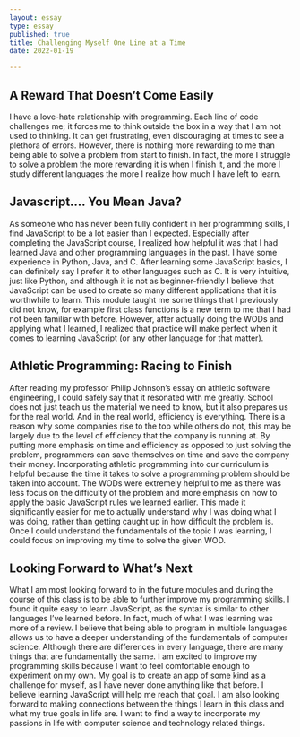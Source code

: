 ```yaml
--- 
layout: essay
type: essay
published: true
title: Challenging Myself One Line at a Time
date: 2022-01-19

---
```


## A Reward That Doesn’t Come Easily

I have a love-hate relationship with programming. Each line of code challenges me; it forces me to think outside the box in a way that I am not used to thinking. It can get frustrating, even discouraging at times to see a plethora of errors. However, there is nothing more rewarding to me than being able to solve a problem from start to finish. In fact, the more I struggle to solve a problem the more rewarding it is when I finish it, and the more I study different languages the more I realize how much I have left to learn.


## Javascript…. You Mean Java?

As someone who has never been fully confident in her programming skills, I find JavaScript to be a lot easier than I expected. Especially after completing the JavaScript course, I realized how helpful it was that I had learned Java and other programming languages  in the past. I have some experience in Python, Java, and C. After learning some JavaScript basics, I can definitely say I prefer it to other languages such as C. It is very intuitive, just like Python, and although it is not as beginner-friendly I believe that JavaScript can be used to create so many different applications that it is worthwhile to learn. This module taught me some things that I previously did not know, for example first class functions is a new term to me that I had not been familiar with before. However, after actually doing the WODs and applying what I learned, I realized that practice will make perfect when it comes to learning  JavaScript (or any other language for that matter).


## Athletic Programming: Racing to Finish 

After reading my professor Philip Johnson’s essay on athletic software engineering, I could safely say that it resonated with me greatly. School does not just teach us the material we need to know, but it also prepares us for the real world. And in the real world, efficiency is everything. There is a reason why some companies rise to the top while others do not, this may be largely due to the level of efficiency that the company is running at. By putting more emphasis on time and efficiency as opposed to just solving the problem, programmers can save themselves on  time and save the company their money. Incorporating athletic programming into our curriculum is helpful because the time it takes to solve a programming problem should be taken into account. The WODs were extremely helpful to me as there was less focus on the difficulty of the problem and more emphasis on how to apply the basic JavaScript rules we learned earlier. This made it significantly easier for me to actually understand why I was doing what I was doing, rather than getting caught up in how difficult the problem is. Once I could understand the fundamentals of the topic I was learning, I could focus on improving my time to solve the given WOD. 


## Looking Forward to What’s Next

What I am most looking forward to in the future modules and during the course of this class is to be able to further improve my programming skills. I found it quite easy to learn JavaScript, as the syntax is similar to other languages I’ve learned before. In fact, much of what I was learning was more of a review. I believe that being able to program in multiple languages allows us to have a deeper understanding of the fundamentals of computer science. Although there are differences in every language, there are many things that are fundamentally the same. I am excited to improve my programming skills because I want to feel comfortable enough to experiment on my own. My goal is to create an app of some kind as a challenge for myself, as I have never done anything like that before. I believe learning JavaScript will help me reach that goal. I am also looking forward to making connections between the things I learn in this class and what my true goals in life are. I want to find a way to incorporate my passions in life with computer science and technology related things.
